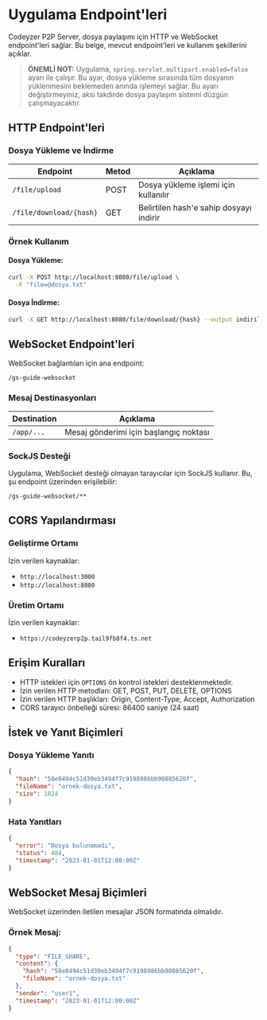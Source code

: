 # Uygulama Endpoint'leri

Codeyzer P2P Server, dosya paylaşımı için HTTP ve WebSocket endpoint'leri sağlar. Bu belge, mevcut endpoint'leri ve kullanım şekillerini açıklar.

> **ÖNEMLİ NOT:** Uygulama, `spring.servlet.multipart.enabled=false` ayarı ile çalışır. Bu ayar, dosya yükleme sırasında tüm dosyanın yüklenmesini beklemeden anında işlemeyi sağlar. Bu ayarı değiştirmeyiniz, aksi takdirde dosya paylaşım sistemi düzgün çalışmayacaktır.

## HTTP Endpoint'leri

### Dosya Yükleme ve İndirme

| Endpoint | Metod | Açıklama |
|----------|--------|------------|
| `/file/upload` | POST | Dosya yükleme işlemi için kullanılır |
| `/file/download/{hash}` | GET | Belirtilen hash'e sahip dosyayı indirir |

### Örnek Kullanım

#### Dosya Yükleme:

```bash
curl -X POST http://localhost:8080/file/upload \
  -F "file=@dosya.txt"
```

#### Dosya İndirme:

```bash
curl -X GET http://localhost:8080/file/download/{hash} --output indirilen-dosya.txt
```

## WebSocket Endpoint'leri

WebSocket bağlantıları için ana endpoint:

```
/gs-guide-websocket
```

### Mesaj Destinasyonları

| Destination | Açıklama |
|-------------|----------|
| `/app/...` | Mesaj gönderimi için başlangıç noktası |

### SockJS Desteği

Uygulama, WebSocket desteği olmayan tarayıcılar için SockJS kullanır. Bu, şu endpoint üzerinden erişilebilir:

```
/gs-guide-websocket/**
```

## CORS Yapılandırması

### Geliştirme Ortamı

İzin verilen kaynaklar:
- `http://localhost:3000`
- `http://localhost:8080`

### Üretim Ortamı

İzin verilen kaynaklar:
- `https://codeyzerp2p.tail9fb8f4.ts.net`

## Erişim Kuralları

- HTTP istekleri için `OPTIONS` ön kontrol istekleri desteklenmektedir.
- İzin verilen HTTP metodları: GET, POST, PUT, DELETE, OPTIONS
- İzin verilen HTTP başlıkları: Origin, Content-Type, Accept, Authorization
- CORS tarayıcı önbelleği süresi: 86400 saniye (24 saat)

## İstek ve Yanıt Biçimleri

### Dosya Yükleme Yanıtı

```json
{
  "hash": "58e0494c51d30eb3494f7c9198986bb90885620f",
  "fileName": "ornek-dosya.txt",
  "size": 1024
}
```

### Hata Yanıtları

```json
{
  "error": "Dosya bulunamadı",
  "status": 404,
  "timestamp": "2023-01-01T12:00:00Z"
}
```

## WebSocket Mesaj Biçimleri

WebSocket üzerinden iletilen mesajlar JSON formatında olmalıdır.

### Örnek Mesaj:

```json
{
  "type": "FILE_SHARE",
  "content": {
    "hash": "58e0494c51d30eb3494f7c9198986bb90885620f",
    "fileName": "ornek-dosya.txt"
  },
  "sender": "user1",
  "timestamp": "2023-01-01T12:00:00Z"
}
``` 